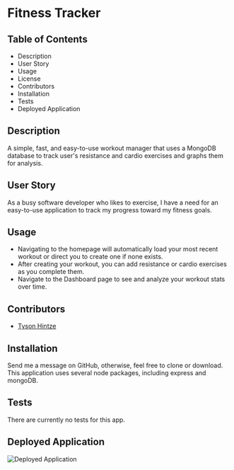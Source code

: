 # Fitness Tracker

## **Table of Contents**

* Description
* User Story
* Usage
* License
* Contributors
* Installation
* Tests
* Deployed Application

## **Description**

A simple, fast, and easy-to-use workout manager that uses a MongoDB database to track user's resistance and cardio exercises and graphs them for analysis.

## **User Story**

As a busy software developer who likes to exercise, I have a need for an easy-to-use application to track my progress toward my fitness goals.

## **Usage**

* Navigating to the homepage will automatically load your most recent workout or direct you to create one if none exists.
* After creating your workout, you can add resistance or cardio exercises as you complete them.
* Navigate to the Dashboard page to see and analyze your workout stats over time.


## **Contributors**

* [Tyson Hintze](https://github.com/hintzetyson)

## **Installation**

Send me a message on GitHub, otherwise, feel free to clone or download. This application uses several node packages, including express and mongoDB.

## **Tests**

There are currently no tests for this app.

## **Deployed Application**

![Deployed Application](https://salty-basin-41673.herokuapp.com/)